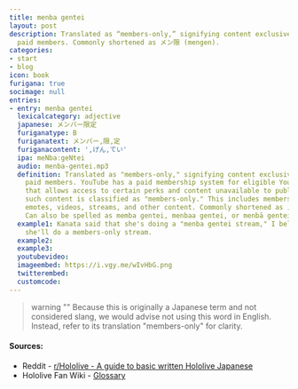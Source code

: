 ```yaml
---
title: menba gentei
layout: post
description: Translated as “members-only,” signifying content exclusive to the VTuber's
  paid members. Commonly shortened as メン限 (mengen).
categories:
- start
- blog
icon: book
furigana: true
socimage: null
entries:
- entry: menba gentei
  lexicalcategory: adjective
  japanese: メンバー限定
  furiganatype: B
  furiganatext: メンバー,限,定
  furiganacontent: ',げん,てい'
  ipa: meNbaːgeNtei
  audio: menba-gentei.mp3
  definition: Translated as "members-only," signifying content exclusive to the VTuber's
    paid members. YouTube has a paid membership system for eligible YouTube channels
    that allows access to certain perks and content unavailable to public viewers;
    such content is classified as "members-only." This includes members-only messages,
    emotes, videos, streams, and other content. Commonly shortened as メン限 (mengen).
    Can also be spelled as memba gentei, menbaa gentei, or menbā gentei.
  example1: Kanata said that she's doing a "menba gentei stream," I believe that means
    she'll do a members-only stream.
  example2: 
  example3: 
  youtubevideo: 
  imageembed: https://i.vgy.me/wIvHbG.png
  twitterembed: 
  customcode:
---
```

> warning ""
> Because this is originally a Japanese term and not considered slang, we would advise not using this word in English. Instead, refer to its translation "members-only" for clarity.

#### Sources:
- Reddit - [r/Hololive - A guide to basic written Hololive Japanese](https://www.reddit.com/r/Hololive/comments/icgxaq/a_guide_to_basic_written_hololive_japanese/)
- Hololive Fan Wiki - [Glossary](https://hololive.wiki/wiki/Glossary)

